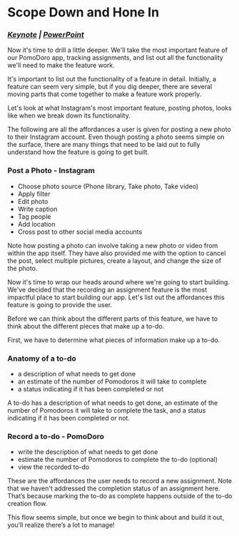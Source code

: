 # Scope Down and Hone In

### ***[Keynote](https://www.dropbox.com/s/ojgk9ziqwvxj762/04%20-%20Keynote%20-%20Scope%20Down%20and%20Hone%20In.key?dl=0 "Scope Down and Hone In - Keynote") | [PowerPoint](https://www.dropbox.com/s/yngi41wo7pels9q/04%20-%20PowerPoint%20-%20Scope%20Down%20and%20Hone%20In.pptx?dl=0 "Scope Down and Hone In - PowePoint")***

Now it's time to drill a little deeper. We'll take the most important feature of our PomoDoro app, tracking assignments, and list out all the functionality we'll need to make the feature work.

It's important to list out the functionality of a feature in detail. Initially, a feature can seem very simple, but if you dig deeper, there are several moving parts that come together to make a feature work properly.

Let's look at what Instagram's most important feature, posting photos, looks like when we break down its functionality.

The following are all the affordances a user is given for posting a new photo to their Instagram account. Even though posting a photo seems simple on the surface, there are many things that need to be laid out to fully understand how the feature is going to get built.

### Post a Photo - Instagram
  * Choose photo source (Phone library, Take photo, Take video)
  * Apply filter
  * Edit photo
  * Write caption
  * Tag people
  * Add location
  * Cross post to other social media accounts

Note how posting a photo can involve taking a new photo or video from within the app itself. They have also provided me with the option to cancel the post, select multiple pictures, create a layout, and change the size of the photo.

Now it's time to wrap our heads around where we're going to start building. We've decided that the recording an assignment feature is the most impactful place to start building our app. Let's list out the affordances this feature is going to provide the user.

Before we can think about the different parts of this feature, we have to think about the different pieces that make up a to-do.

First, we have to determine what pieces of information make up a to-do.

### Anatomy of a to-do
  * a description of what needs to get done
  * an estimate of the number of Pomodoros it will take to complete
  * a status indicating if it has been completed or not

A to-do has a description of what needs to get done, an estimate of the number of Pomodoros it will take to complete the task, and a status indicating if it has been completed or not.

### Record a to-do - PomoDoro
  * write the description of what needs to get done
  * estimate the number of Pomodoros to complete the to-do (optional)
  * view the recorded to-do

These are the affordances the user needs to record a new assignment. Note that we haven't addressed the completion status of an assignment here. That’s because marking the to-do as complete happens outside of the to-do creation flow.

This flow seems simple, but once we begin to think about and build it out, you’ll realize there’s a lot to manage!
